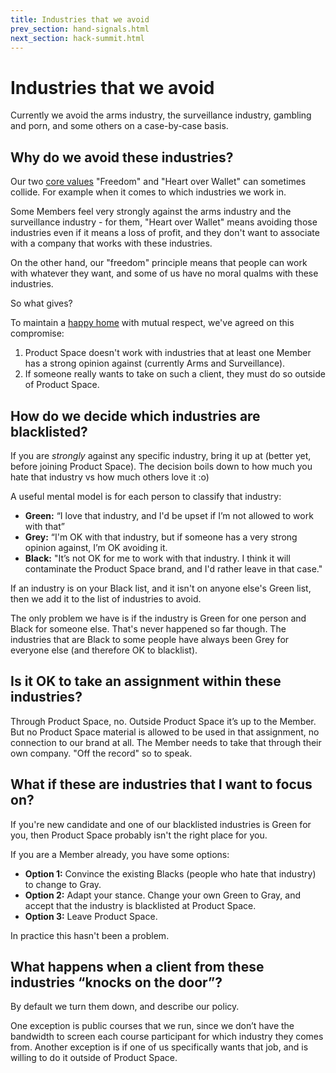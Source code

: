 ```yaml
---
title: Industries that we avoid
prev_section: hand-signals.html
next_section: hack-summit.html
---
```


Industries that we avoid
========================

Currently we avoid the arms industry, the surveillance industry, gambling and porn, and some others on a case-by-case basis.

Why do we avoid these industries?
---------------------------------

Our two [core values](what-is-crisp.html) "Freedom" and "Heart over Wallet" can sometimes collide. For example when it comes to which industries we work in. 

Some Members feel very strongly against the arms industry and the surveillance industry - for them, "Heart over Wallet" means avoiding those industries even if it means a loss of profit, and they don't want to associate with a company that works with these industries.

On the other hand, our "freedom" principle means that people can work with whatever they want, and some of us have no moral qualms with these industries.

So what gives?

To maintain a [happy home](what-is-crisp.html) with mutual respect, we've agreed on this compromise:

1.  Product Space doesn't work with industries that at least one Member has a strong opinion against (currently Arms and Surveillance).
2.  If someone really wants to take on such a client, they must do so outside of Product Space.

How do we decide which industries are blacklisted?
--------------------------------------------------

If you are *strongly* against any specific industry, bring it up at (better yet, before joining Product Space). The decision boils down to how much you hate that industry vs how much others love it :o)

A useful mental model is for each person to classify that industry:

-   **Green:** “I love that industry, and I'd be upset if I’m not allowed to work with that”
-   **Grey:** “I'm OK with that industry, but if someone has a very strong opinion against, I’m OK avoiding it.
-   **Black:** "It’s not OK for me to work with that industry. I think it will contaminate the Product Space brand, and I'd rather leave in that case."

If an industry is on your Black list, and it isn't on anyone else's Green list, then we add it to the list of industries to avoid.

The only problem we have is if the industry is Green for one person and Black for someone else. That's never happened so far though. The industries that are Black to some people have always been Grey for everyone else (and therefore OK to blacklist).

Is it OK to take an assignment within these industries?
-------------------------------------------------------

Through Product Space, no. Outside Product Space it’s up to the Member. But no Product Space material is allowed to be used in that assignment, no connection to our brand at all. The Member needs to take that through their own company. "Off the record" so to speak.

What if these are industries that I want to focus on?
-----------------------------------------------------

If you're new candidate and one of our blacklisted industries is Green for you, then Product Space probably isn't the right place for you.

If you are a Member already, you have some options:

-   **Option 1:** Convince the existing Blacks (people who hate that industry) to change to Gray.
-   **Option 2:** Adapt your stance. Change your own Green to Gray, and accept that the industry is blacklisted at Product Space.
-   **Option 3:** Leave Product Space.

In practice this hasn't been a problem.

What happens when a client from these industries “knocks on the door”?
----------------------------------------------------------------------

By default we turn them down, and describe our policy.

One exception is public courses that we run, since we don’t have the bandwidth to screen each course participant for which industry they comes from. Another exception is if one of us specifically wants that job, and is willing to do it outside of Product Space.
